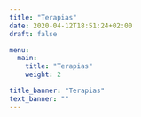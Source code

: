 ```yaml
---
title: "Terapias"
date: 2020-04-12T18:51:24+02:00
draft: false

menu:
  main:
    title: "Terapias"
    weight: 2

title_banner: "Terapias"
text_banner: "" 
---
```


